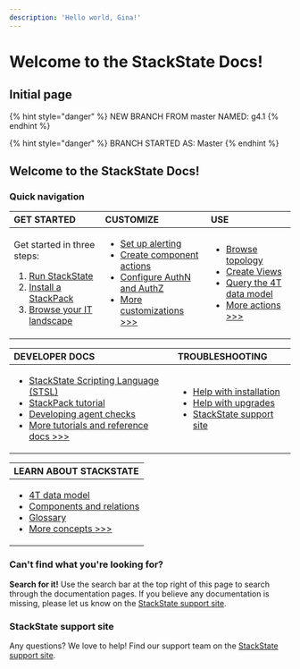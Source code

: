 ```yaml
---
description: 'Hello world, Gina!'
---
```


# Welcome to the StackState Docs!

## Initial page

{% hint style="danger" %}
NEW BRANCH FROM master NAMED: g4.1
{% endhint %}

{% hint style="danger" %}
BRANCH STARTED AS: Master
{% endhint %}

## Welcome to the StackState Docs!

### Quick navigation

<table>
  <thead>
    <tr>
      <th style="text-align:left">GET STARTED</th>
      <th style="text-align:left">CUSTOMIZE</th>
      <th style="text-align:left">USE</th>
    </tr>
  </thead>
  <tbody>
    <tr>
      <td style="text-align:left">
        <p>Get started in three steps:</p>
        <ol>
          <li><a href="https://github.com/gggina/gitbook-scrapbook/tree/d2a39804ed4f548ce95214c9521956e959149f57/setup/installation/README.md">Run StackState</a>
          </li>
          <li><a href="https://github.com/gggina/gitbook-scrapbook/tree/d2a39804ed4f548ce95214c9521956e959149f57/integrations/README.md">Install a StackPack</a>
          </li>
          <li><a href="https://github.com/gggina/gitbook-scrapbook/tree/d2a39804ed4f548ce95214c9521956e959149f57/use/perspectives/topology-perspective/README.md">Browse your IT landscape</a>
          </li>
        </ol>
      </td>
      <td style="text-align:left">
        <ul>
          <li><a href="https://github.com/gggina/gitbook-scrapbook/tree/d2a39804ed4f548ce95214c9521956e959149f57/use/alerting.md">Set up alerting</a>
          </li>
          <li><a href="https://github.com/gggina/gitbook-scrapbook/tree/d2a39804ed4f548ce95214c9521956e959149f57/configure/component_actions.md">Create component actions</a>
          </li>
          <li><a href="https://github.com/gggina/gitbook-scrapbook/tree/d2a39804ed4f548ce95214c9521956e959149f57/configure/how_to_set_up_roles.md">Configure AuthN and AuthZ</a>
          </li>
          <li><a href="https://github.com/gggina/gitbook-scrapbook/tree/d2a39804ed4f548ce95214c9521956e959149f57/configure/README.md">More customizations &gt;&gt;&gt;</a>
          </li>
        </ul>
      </td>
      <td style="text-align:left">
        <ul>
          <li><a href="https://github.com/gggina/gitbook-scrapbook/tree/d2a39804ed4f548ce95214c9521956e959149f57/use/perspectives/topology-perspective/README.md">Browse topology</a>
          </li>
          <li><a href="https://github.com/gggina/gitbook-scrapbook/tree/d2a39804ed4f548ce95214c9521956e959149f57/use/views.md">Create Views</a>
          </li>
          <li><a href="https://github.com/gggina/gitbook-scrapbook/tree/d2a39804ed4f548ce95214c9521956e959149f57/use/queries.md">Query the 4T data model</a>
          </li>
          <li><a href="https://github.com/gggina/gitbook-scrapbook/tree/d2a39804ed4f548ce95214c9521956e959149f57/use/README.md">More actions &gt;&gt;&gt;</a>
          </li>
        </ul>
      </td>
    </tr>
  </tbody>
</table>

<table>
  <thead>
    <tr>
      <th style="text-align:left">DEVELOPER DOCS</th>
      <th style="text-align:left">TROUBLESHOOTING</th>
    </tr>
  </thead>
  <tbody>
    <tr>
      <td style="text-align:left">
        <ul>
          <li><a href="https://github.com/gggina/gitbook-scrapbook/tree/d2a39804ed4f548ce95214c9521956e959149f57/develop/scripting/README.md">StackState Scripting Language (STSL)</a>
          </li>
          <li><a href="https://github.com/gggina/gitbook-scrapbook/tree/d2a39804ed4f548ce95214c9521956e959149f57/develop/tutorials/basic_stackpack_tutorial.md">StackPack tutorial</a>
          </li>
          <li><a href="https://github.com/gggina/gitbook-scrapbook/tree/d2a39804ed4f548ce95214c9521956e959149f57/develop/agent_check/checks_in_agent_v2.md">Developing agent checks</a>
          </li>
          <li><a href="https://github.com/gggina/gitbook-scrapbook/tree/d2a39804ed4f548ce95214c9521956e959149f57/develop/README.md">More tutorials and reference docs &gt;&gt;&gt;</a>
          </li>
        </ul>
      </td>
      <td style="text-align:left">
        <ul>
          <li><a href="https://github.com/gggina/gitbook-scrapbook/tree/d2a39804ed4f548ce95214c9521956e959149f57/setup/installation/troubleshooting.md">Help with installation</a>
          </li>
          <li><a href="https://github.com/gggina/gitbook-scrapbook/tree/d2a39804ed4f548ce95214c9521956e959149f57/setup/upgrading.md">Help with upgrades</a>
          </li>
          <li><a href="https://support.stackstate.com/">StackState support site</a>
            <br
            />
          </li>
        </ul>
      </td>
    </tr>
  </tbody>
</table>

<table>
  <thead>
    <tr>
      <th style="text-align:left">LEARN ABOUT STACKSTATE</th>
    </tr>
  </thead>
  <tbody>
    <tr>
      <td style="text-align:left">
        <ul>
          <li><a href="https://github.com/gggina/gitbook-scrapbook/tree/d2a39804ed4f548ce95214c9521956e959149f57/concepts/4t_data_model.md">4T data model</a>
          </li>
          <li><a href="https://github.com/gggina/gitbook-scrapbook/tree/d2a39804ed4f548ce95214c9521956e959149f57/concepts/components_and_relations.md">Components and relations</a>
          </li>
          <li><a href="https://github.com/gggina/gitbook-scrapbook/tree/d2a39804ed4f548ce95214c9521956e959149f57/concepts/glossary.md">Glossary</a>
          </li>
          <li><a href="https://github.com/gggina/gitbook-scrapbook/tree/d2a39804ed4f548ce95214c9521956e959149f57/concepts/README.md">More concepts &gt;&gt;&gt;</a>
          </li>
        </ul>
      </td>
    </tr>
  </tbody>
</table>

### Can't find what you're looking for?

**Search for it!** Use the search bar at the top right of this page to search through the documentation pages. If you believe any documentation is missing, please let us know on the [StackState support site](https://support.stackstate.com/).

### StackState support site

Any questions? We love to help! Find our support team on the [StackState support site](https://support.stackstate.com/).

